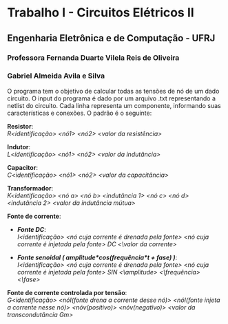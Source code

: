 # Trabalho I - Circuitos Elétricos II
## Engenharia Eletrônica e de Computação - UFRJ
### Professora Fernanda Duarte Vilela Reis de Oliveira
### Gabriel Almeida Avila e Silva

O programa tem o objetivo de calcular todas as tensões de nó de um dado circuito.
O input do programa é dado por um arquivo .txt representando a netlist do circuito. Cada linha representa um componente, informando suas características e conexões. O padrão é o seguinte:

**Resistor**: <br/>
_R<identificação> <nó1> <nó2> <valor da resistência>_
<br/>

**Indutor**: <br/>
_L<identificação> <nó1> <nó2> <valor da indutância>_
<br/>

**Capacitor**:<br/> 
_C<identificação> <nó1> <nó2> <valor da capacitância>_
<br/>

**Transformador**: <br/>
_K<identificação> <nó a> <nó b> <indutância 1> <nó c> <nó d> <indutância 2> <valor da indutância mútua>_
<br/>

**Fonte de corrente**:

- **_Fonte DC_**:<br/>
_I<identificação> <nó cuja corrente é drenada pela fonte> <nó cuja corrente é injetada pela fonte> DC <\valor da corrente>_

- **_Fonte senoidal ( amplitude\*cos(frequência\*t + fase) )_**:<br/>
_I<identificação> <nó cuja corrente é drenada pela fonte> <nó cuja corrente é injetada pela fonte> SIN <\amplitude> <\frequência> <\fase>_

**Fonte de corrente controlada por tensão**: <br/>
_G<identificação> <nóI(fonte drena a corrente desse nó)> <nóI(fonte injeta a corrente nesse nó)> <nóv(positivo)> <nóv(negativo)> <valor da transcondutância Gm>_
